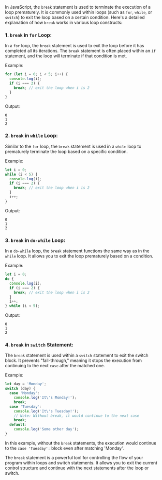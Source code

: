 In JavaScript, the `break` statement is used to terminate the execution of a loop prematurely. It is commonly used within loops (such as `for`, `while`, or `switch`) to exit the loop based on a certain condition. Here's a detailed explanation of how `break` works in various loop constructs:

### 1. `break` in `for` Loop:

In a `for` loop, the `break` statement is used to exit the loop before it has completed all its iterations. The `break` statement is often placed within an `if` statement, and the loop will terminate if that condition is met.

Example:

```javascript
for (let i = 0; i < 5; i++) {
  console.log(i);
  if (i === 2) {
    break; // exit the loop when i is 2
  }
}
```

Output:

```
0
1
2
```

### 2. `break` in `while` Loop:

Similar to the `for` loop, the `break` statement is used in a `while` loop to prematurely terminate the loop based on a specific condition.

Example:

```javascript
let i = 0;
while (i < 5) {
  console.log(i);
  if (i === 2) {
    break; // exit the loop when i is 2
  }
  i++;
}
```

Output:

```
0
1
2
```

### 3. `break` in `do-while` Loop:

In a `do-while` loop, the `break` statement functions the same way as in the `while` loop. It allows you to exit the loop prematurely based on a condition.

Example:

```javascript
let i = 0;
do {
  console.log(i);
  if (i === 2) {
    break; // exit the loop when i is 2
  }
  i++;
} while (i < 5);
```

Output:

```
0
1
2
```

### 4. `break` in `switch` Statement:

The `break` statement is used within a `switch` statement to exit the switch block. It prevents "fall-through," meaning it stops the execution from continuing to the next `case` after the matched one.

Example:

```javascript
let day = 'Monday';
switch (day) {
  case 'Monday':
    console.log('It\'s Monday!');
    break;
  case 'Tuesday':
    console.log('It\'s Tuesday!');
    // Note: Without break, it would continue to the next case
    break;
  default:
    console.log('Some other day');
}
```

In this example, without the `break` statements, the execution would continue to the `case 'Tuesday':` block even after matching 'Monday'.

The `break` statement is a powerful tool for controlling the flow of your program within loops and switch statements. It allows you to exit the current control structure and continue with the next statements after the loop or switch.